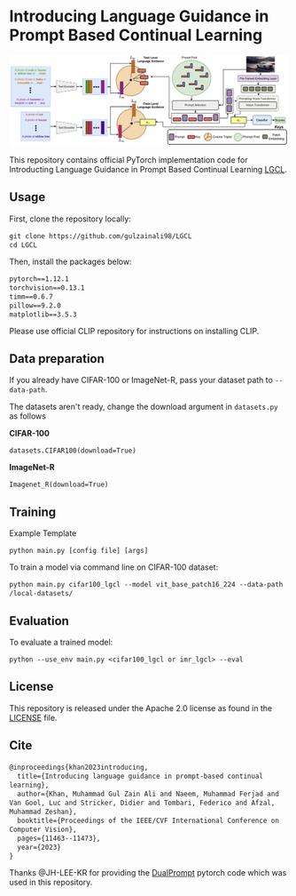 # Introducing Language Guidance in Prompt Based Continual Learning 
![architecture](https://github.com/gulzainali98/LGCL/blob/main/LGCL.png)

This repository contains official PyTorch implementation code for Introducting Language Guidance in Prompt Based Continual Learning <a href="https://arxiv.org/pdf/2112.08654.pdf">LGCL</a>.



## Usage
First, clone the repository locally:
```
git clone https://github.com/gulzainali98/LGCL
cd LGCL
```
Then, install the packages below:
```
pytorch==1.12.1
torchvision==0.13.1
timm==0.6.7
pillow==9.2.0
matplotlib==3.5.3
```
Please use official CLIP repository for instructions on installing CLIP.

## Data preparation
If you already have CIFAR-100 or ImageNet-R, pass your dataset path to  `--data-path`.


The datasets aren't ready, change the download argument in `datasets.py` as follows

**CIFAR-100**
```
datasets.CIFAR100(download=True)
```

**ImageNet-R**
```
Imagenet_R(download=True)
```

## Training

Example Template

```
python main.py [config file] [args]
```

To train a model via command line on CIFAR-100 dataset:

```
python main.py cifar100_lgcl --model vit_base_patch16_224 --data-path /local-datasets/
```

## Evaluation
To evaluate a trained model:
```
python --use_env main.py <cifar100_lgcl or imr_lgcl> --eval
```


## License
This repository is released under the Apache 2.0 license as found in the [LICENSE](LICENSE) file.

## Cite

```
@inproceedings{khan2023introducing,
  title={Introducing language guidance in prompt-based continual learning},
  author={Khan, Muhammad Gul Zain Ali and Naeem, Muhammad Ferjad and Van Gool, Luc and Stricker, Didier and Tombari, Federico and Afzal, Muhammad Zeshan},
  booktitle={Proceedings of the IEEE/CVF International Conference on Computer Vision},
  pages={11463--11473},
  year={2023}
}
```


Thanks @JH-LEE-KR for providing the <a href="https://github.com/JH-LEE-KR/dualprompt-pytorch"> DualPrompt</a> pytorch code which was used in this repository. 
